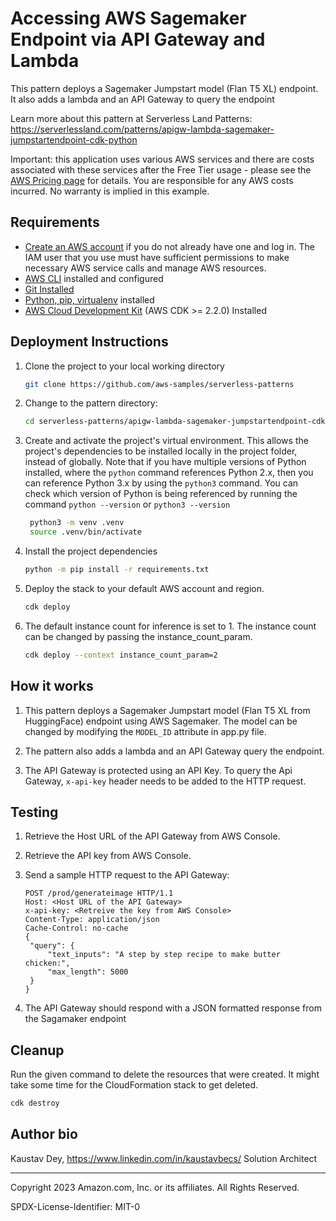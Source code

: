 # Accessing AWS Sagemaker Endpoint via API Gateway and Lambda

This pattern deploys a Sagemaker Jumpstart model (Flan T5 XL) endpoint. It also adds a lambda and an API Gateway to query the endpoint

Learn more about this pattern at Serverless Land Patterns: https://serverlessland.com/patterns/apigw-lambda-sagemaker-jumpstartendpoint-cdk-python

Important: this application uses various AWS services and there are costs associated with these services after the Free Tier usage - please see the [AWS Pricing page](https://aws.amazon.com/pricing/) for details. You are responsible for any AWS costs incurred. No warranty is implied in this example.

## Requirements

* [Create an AWS account](https://portal.aws.amazon.com/gp/aws/developer/registration/index.html) if you do not already have one and log in. The IAM user that you use must have sufficient permissions to make necessary AWS service calls and manage AWS resources.
* [AWS CLI](https://docs.aws.amazon.com/cli/latest/userguide/install-cliv2.html) installed and configured
* [Git Installed](https://git-scm.com/book/en/v2/Getting-Started-Installing-Git)
* [Python, pip, virtualenv](https://docs.aws.amazon.com/cdk/latest/guide/work-with-cdk-python.html) installed
* [AWS Cloud Development Kit](https://docs.aws.amazon.com/cdk/v2/guide/getting_started.html) (AWS CDK >= 2.2.0) Installed

## Deployment Instructions

1. Clone the project to your local working directory

   ```sh
   git clone https://github.com/aws-samples/serverless-patterns
   ```

2. Change to the pattern directory:
    ```sh
    cd serverless-patterns/apigw-lambda-sagemaker-jumpstartendpoint-cdk-python
    ```
3. Create and activate the project's virtual environment. This allows the project's dependencies to be installed locally in the project folder, instead of globally. Note that if you have multiple versions of Python installed, where the `python` command references Python 2.x, then you can reference Python 3.x by using the `python3` command. You can check which version of Python is being referenced by running the command `python --version` or `python3 --version`

   ```sh
    python3 -m venv .venv
    source .venv/bin/activate
   ```

4. Install the project dependencies

   ```sh
   python -m pip install -r requirements.txt
   ```

5. Deploy the stack to your default AWS account and region. 

   ```sh
   cdk deploy
   ```

6. The default instance count for inference is set to 1. The instance count can be changed by passing the instance_count_param. 

   ```sh
   cdk deploy --context instance_count_param=2
   ```


## How it works

1. This pattern deploys a Sagemaker Jumpstart model (Flan T5 XL from HuggingFace) endpoint using AWS Sagemaker. The model can be changed by modifying the ```MODEL_ID``` attribute in app.py file.

2. The pattern also adds a lambda and an API Gateway query the endpoint.

3. The API Gateway is protected using an API Key. To query the Api Gateway, ```x-api-key``` header needs to be added to the HTTP request.
 

## Testing

1. Retrieve the Host URL of the API Gateway from AWS Console.

2. Retrieve the API key from AWS Console.

3. Send a sample HTTP request to the API Gateway:
   ```
   POST /prod/generateimage HTTP/1.1
   Host: <Host URL of the API Gateway>
   x-api-key: <Retreive the key from AWS Console>
   Content-Type: application/json
   Cache-Control: no-cache
   {
    "query": {
        "text_inputs": "A step by step recipe to make butter chicken:",
        "max_length": 5000
    }
   }

   ```

4.  The API Gateway should respond with a JSON formatted response from the Sagamaker endpoint


## Cleanup

Run the given command to delete the resources that were created. It might take some time for the CloudFormation stack to get deleted.

```sh
cdk destroy
```

## Author bio
Kaustav Dey,
https://www.linkedin.com/in/kaustavbecs/
Solution Architect

----
Copyright 2023 Amazon.com, Inc. or its affiliates. All Rights Reserved.

SPDX-License-Identifier: MIT-0